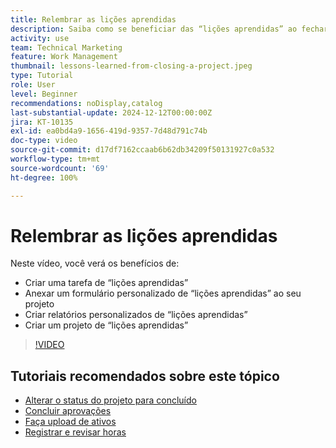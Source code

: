 ```yaml
---
title: Relembrar as lições aprendidas
description: Saiba como se beneficiar das “lições aprendidas” ao fechar um projeto.
activity: use
team: Technical Marketing
feature: Work Management
thumbnail: lessons-learned-from-closing-a-project.jpeg
type: Tutorial
role: User
level: Beginner
recommendations: noDisplay,catalog
last-substantial-update: 2024-12-12T00:00:00Z
jira: KT-10135
exl-id: ea0bd4a9-1656-419d-9357-7d48d791c74b
doc-type: video
source-git-commit: d17df7162ccaab6b62db34209f50131927c0a532
workflow-type: tm+mt
source-wordcount: '69'
ht-degree: 100%

---
```


# Relembrar as lições aprendidas

Neste vídeo, você verá os benefícios de:

* Criar uma tarefa de “lições aprendidas”
* Anexar um formulário personalizado de “lições aprendidas” ao seu projeto
* Criar relatórios personalizados de “lições aprendidas”
* Criar um projeto de “lições aprendidas”

>[!VIDEO](https://video.tv.adobe.com/v/3441012/?quality=12&learn=on&enablevpops)

## Tutoriais recomendados sobre este tópico

* [Alterar o status do projeto para concluído](/help/manage-work/projects/change-the-project-status.md)
* [Concluir aprovações](/help/manage-work/close-a-project/complete-approvals.md)
* [Faça upload de ativos](/help/manage-work/close-a-project/upload-assets.md)
* [Registrar e revisar horas](/help/manage-work/close-a-project/log-and-review-hours.md)
